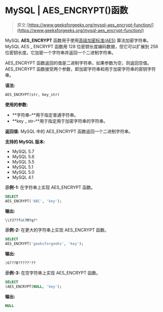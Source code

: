 # MySQL | AES_ENCRYPT()函数

> 原文:[https://www.geeksforgeeks.org/mysql-aes_encrypt-function/](https://www.geeksforgeeks.org/mysql-aes_encrypt-function/)

MySQL **AES_ENCRYPT** 函数用于使用[高级加密标准(AES)](https://www.geeksforgeeks.org/difference-between-aes-and-des-ciphers/) 算法加密字符串。MySQL AES _ ENCRYPT 函数用 128 位密钥长度编码数据，但它可以扩展到 256 位密钥长度。它加密一个字符串并返回一个二进制字符串。

AES_ENCRYPT 函数返回的值是二进制字符串，如果参数为空，则返回空值。AES_ENCRYPT 函数接受两个参数，即加密字符串和用于加密字符串的密钥字符串。

**语法:**

```sql
AES_ENCRYPT(str, key_str)
```

**使用的参数:**

*   **字符串–**用于指定普通字符串。
*   **key _ str–**用于指定用于加密字符串的字符串。

**返回值:**
MySQL 中的 AES_ENCRYPT 函数返回一个二进制字符串。

**支持的 MySQL 版本:**

*   MySQL 5.7
*   MySQL 5.6
*   MySQL 5.5
*   MySQL 5.1
*   MySQL 5.0
*   MySQL 4.1

**示例-1:** 在字符串上实现 AES_ENCRYPT 函数。

```sql
SELECT
AES_ENCRYPT('ABC', 'key'); 
```

**输出:**

```sql
\\YJ??f&K?M?q?* 
```

**示例-2:** 在更大的字符串上实现 AES_ENCRYPT 函数。

```sql
SELECT 
AES_ENCRYPT('geeksforgeeks', 'key'); 
```

**输出:**

```sql
2G???B?????*?? 
```

**示例-3:** 在空字符串上实现 AES_ENCRYPT 函数。

```sql
SELECT  
(AES_ENCRYPT(NULL, 'key'); 
```

**输出:**

```sql
NULL 
```